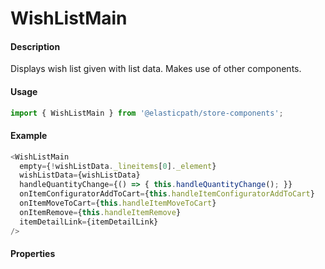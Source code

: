 # WishListMain

#### Description

Displays wish list given with list data. Makes use of other components.

#### Usage

```js
import { WishListMain } from '@elasticpath/store-components';
```

#### Example

```js
<WishListMain
  empty={!wishListData._lineitems[0]._element}
  wishListData={wishListData}
  handleQuantityChange={() => { this.handleQuantityChange(); }}
  onItemConfiguratorAddToCart={this.handleItemConfiguratorAddToCart}
  onItemMoveToCart={this.handleItemMoveToCart}
  onItemRemove={this.handleItemRemove}
  itemDetailLink={itemDetailLink}
/>
```

#### Properties

<!-- PROPS -->
